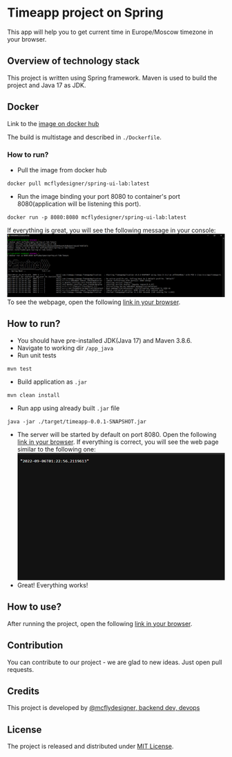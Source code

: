 # Timeapp project on Spring

This app will help you to get current time in Europe/Moscow timezone in your browser.

## Overview of technology stack
This project is written using Spring framework. Maven is used to build the project and Java 17 as JDK.

## Docker
Link to the [image on docker hub](https://hub.docker.com/repository/docker/mcflydesigner/spring-ui-lab)

The build is multistage and described in `./Dockerfile`.

### How to run?
* Pull the image from docker hub
```shell
docker pull mcflydesigner/spring-ui-lab:latest
```
* Run the image binding your port 8080 to container's port 8080(application will be listening this port).
```shell
docker run -p 8080:8080 mcflydesigner/spring-ui-lab:latest
```
If everything is great, you will see the following message in your console:
![docker-run.png](./images/docs/docker-run.png)
To see the webpage, open the following [link in your browser](http://localhost:8080/time/now).


## How to run?
* You should have pre-installed JDK(Java 17) and Maven 3.8.6.
* Navigate to working dir ```/app_java```
* Run unit tests
```shell
mvn test
```
* Build application as ```.jar```
```shell
mvn clean install
```
* Run app using already built ```.jar``` file
```shell
java -jar ./target/timeapp-0.0.1-SNAPSHOT.jar
```

* The server will be started by default on port 8080. Open the following [link in your browser](http://localhost:8080/time/now).
If everything is correct, you will see the web page similar to the following one:
![img.png](images/docs/web-page-time.png)
* Great! Everything works!

## How to use?
After running the project, open the following [link in your browser](http://localhost:8080/time/now).

## Contribution
You can contribute to our project - we are glad to new ideas. Just open pull requests.

## Credits
This project is developed by [@mcflydesigner, backend dev, devops](https://github.com/mcflydesigner) 

## License
The project is released and distributed under [MIT License](https://en.wikipedia.org/wiki/MIT_License).